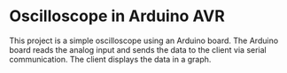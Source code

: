 # Oscilloscope in Arduino AVR

This project is a simple oscilloscope using an Arduino board. The Arduino board reads the analog input and sends the data to the client via serial communication. The client displays the data in a graph.
